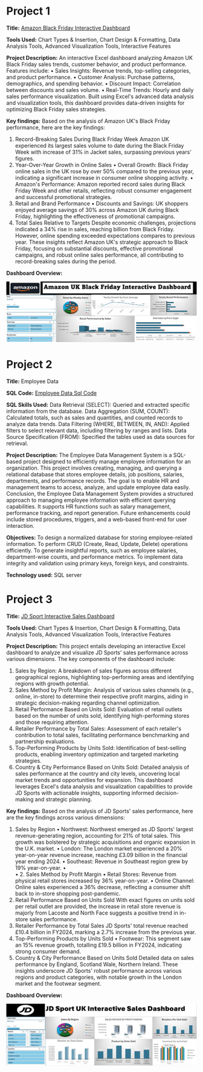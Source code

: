 # Project 1

**Title:** [Amazon Black Friday Interactive Dashboard](https://github.com/Damilarry/SA_mytech.github.io/blob/main/Amazon%20UK%20Dashboard.xlsx)

**Tools Used:**  Chart Types & Insertion, Chart Design & Formatting, Data Analysis Tools, Advanced Visualization Tools, Interactive Features

**Project Description:** An interactive Excel dashboard analyzing Amazon UK Black Friday sales trends, customer behavior, and product performance. Features include: •	Sales Insights: Revenue trends, top-selling categories, and product performance. •	Customer Analysis: Purchase patterns, demographics, and spending behavior. •	Discount Impact: Correlation between discounts and sales volume. •	Real-Time Trends: Hourly and daily sales performance visualization. Built using Excel's advanced data analysis and visualization tools, this dashboard provides data-driven insights for optimizing Black Friday sales strategies.

**Key findings:** Based on the analysis of Amazon UK's Black Friday performance, here are the key findings:
1. Record-Breaking Sales During Black Friday Week
Amazon UK experienced its largest sales volume to date during the Black Friday Week with increase of 31% in Jacket sales, surpassing previous years' figures.
2. Year-Over-Year Growth in Online Sales
•	Overall Growth: Black Friday online sales in the UK rose by over 50% compared to the previous year, indicating a significant increase in consumer online shopping activity. 
•	Amazon's Performance: Amazon reported record sales during Black Friday Week and other retails, reflecting robust consumer engagement and successful promotional strategies. 
3. Retail and Brand Performance
•	Discounts and Savings: UK shoppers enjoyed average savings of 30% across Amazon UK during Black Friday, highlighting the effectiveness of promotional campaigns. 
4. Total Sales Relative to Targets
Despite economic challenges, projections indicated a 34% rise in sales, reaching billion from Black Friday. However, online spending exceeded expectations compares to previous year. These insights reflect Amazon UK's strategic approach to Black Friday, focusing on substantial discounts, effective promotional campaigns, and robust online sales performance, all contributing to record-breaking sales during the period.

**Dashboard Overview:**

![AmazonBF](AmazonBF.png)

# Project 2

**Title:** Employee Data

**SQL Code:** [Employee Data Sql Code](https://github.com/Damilarry/SA_mytech.github.io/blob/main/EmploeeData_Project1.Sql)

**SQL Skills Used:** Data Retrieval (SELECT): Queried and extracted specific information from the database. Data Aggregation (SUM, COUNT): Calculated totals, such as sales and quantities, and counted records to analyze data trends. Data Filtering (WHERE, BETWEEN, IN, AND): Applied filters to select relevant data, including filtering by ranges and lists. Data Source Specification (FROM): Specified the tables used as data sources for retrieval.

**Project Description:** The Employee Data Management System is a SQL-based project designed to efficiently manage employee information for an organization. This project involves creating, managing, and querying a relational database that stores employee details, job positions, salaries, departments, and performance records. The goal is to enable HR and management teams to access, analyze, and update employee data easily.  Conclusion, the Employee Data Management System provides a structured approach to managing employee information with efficient querying capabilities. It supports HR functions such as salary management, performance tracking, and report generation. Future enhancements could include stored procedures, triggers, and a web-based front-end for user interaction.

**Objectives:** To design a normalized database for storing employee-related information. To perform CRUD (Create, Read, Update, Delete) operations efficiently. To generate insightful reports, such as employee salaries, department-wise counts, and performance metrics. To implement data integrity and validation using primary keys, foreign keys, and constraints.

**Technology used:** SQL server

# Project 3

**Title:** [JD Sport Interactive Sales Dashboard](https://github.com/Damilarry/SA_mytech.github.io/blob/main/JD%20Sports-Dashboard.xlsx)

**Tools Used:** Chart Types & Insertion, Chart Design & Formatting, Data Analysis Tools, Advanced Visualization Tools, Interactive Features

**Project Description:** This project entails developing an interactive Excel dashboard to analyze and visualize JD Sports' sales performance across various dimensions. The key components of the dashboard include:
1.	Sales by Region: A breakdown of sales figures across different geographical regions, highlighting top-performing areas and identifying regions with growth potential.
2.	Sales Method by Profit Margin: Analysis of various sales channels (e.g., online, in-store) to determine their respective profit margins, aiding in strategic decision-making regarding channel optimization.
3.	Retail Performance Based on Units Sold: Evaluation of retail outlets based on the number of units sold, identifying high-performing stores and those requiring attention.
4.	Retailer Performance by Total Sales: Assessment of each retailer's contribution to total sales, facilitating performance benchmarking and partnership evaluations.
5.	Top-Performing Products by Units Sold: Identification of best-selling products, enabling inventory optimization and targeted marketing strategies.
6.	Country & City Performance Based on Units Sold: Detailed analysis of sales performance at the country and city levels, uncovering local market trends and opportunities for expansion. This dashboard leverages Excel's data analysis and visualization capabilities to provide JD Sports with actionable insights, supporting informed decision-making and strategic planning.

**Key findings:** Based on the analysis of JD Sports' sales performance, here are the key findings across various dimensions:
1. Sales by Region
•	Northwest: Northwest emerged as JD Sports' largest revenue-generating region, accounting for 21% of total sales. This growth was bolstered by strategic acquisitions and organic expansion in the U.K. market. 
•	London: The London market experienced a 20% year-on-year revenue increase, reaching £3.09 billion in the financial year ending 2024. 
•	Southeast: Revenue in Southeast region grew by 19% year-on-year.
•	
•	2. Sales Method by Profit Margin
•	Retail Stores: Revenue from physical retail stores increased by 36% year-on-year. 
•	Online Channel: Online sales experienced a 36% decrease, reflecting a consumer shift back to in-store shopping post-pandemic. 
3. Retail Performance Based on Units Sold
With exact figures on units sold per retail outlet are provided, the increase in retail store revenue is majorly from Lacoste and North Face suggests a positive trend in in-store sales performance.
4. Retailer Performance by Total Sales
JD Sports' total revenue reached £10.4 billion in FY2024, marking a 2.7% increase from the previous year. 
5. Top-Performing Products by Units Sold
•	Footwear: This segment saw an 15% revenue growth, totalling £19.5 billion in FY2024, indicating strong consumer demand. 
6. Country & City Performance Based on Units Sold
Detailed data on sales performance by England, Scotland Wale, Northern Ireland.
These insights underscore JD Sports' robust performance across various regions and product categories, with notable growth in the London market and the footwear segment.

**Dashboard Overview:**

![JD_Sport](JD_Sport.png)





